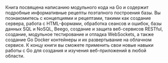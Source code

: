 <p>Книга посвящена написанию модульного кода на Go и содержит подробные информативные рецепты поэтапного построения базы. Вы познакомитесь с концепциями и рецептами, такими как создание сервера, работа с HTML-формами, обработка сеансов и ошибок, базы данных SQL и NoSQL, Beego, создание и защита веб-сервисов RESTful, создание, модульное тестирование и отладка WebSockets, а также создание Go Docker контейнеры и их развертывание на облачном сервисе.
К концу книги вы сможете применить свои новые навыки работы с Go для создания и изучения веб-приложений в любой области.</p>